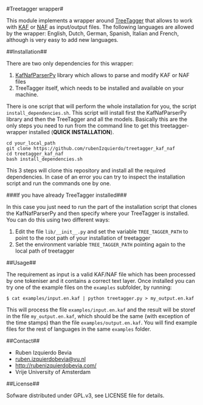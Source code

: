 #Treetagger wrapper#

This module implements a wrapper around [TreeTagger](http://www.cis.uni-muenchen.de/~schmid/tools/TreeTagger/) that allows to work with [KAF](https://github.com/opener-project/kaf/wiki/KAF-structure-overview) or
[NAF](http://www.newsreader-project.eu/files/2013/01/techreport.pdf) as input/output files. The following languages are allowed by the wrapper: English, Dutch, German, Spanish, Italian and French, although is very
easy to add new languages.

##Installation##

There are two only dependencies for this wrapper:

1. [KafNafParserPy](https://github.com/cltl/KafNafParserPy) library which allows to parse and modify KAF or NAF files
2. TreeTagger itself, which needs to be installed and available on your machine.

There is one script that will perform the whole installation for you, the script `install_dependencies.sh`. This script will install
first the KafNafParserPy library and then the TreeTagger and all the models. Basically this are the only steps you need to run
from the command line to get this treetagger-wrapper installed (**QUICK INSTALLATION**).
```shell
cd your_local_path
git clone https://github.com/rubenIzquierdo/treetagger_kaf_naf
cd treetagger_kaf_naf
bash install_dependencies.sh
````

This 3 steps will clone this repository and install all the required dependencies. In case of an error you can try to inspect the installation
script and run the commands one by one.


###If you have already TreeTagger installed###

In this case you just need to run the part of the installation script that clones the KafNafParserPy and then specify where your TreeTagger is installed.
You can do this using two different ways:

1. Edit the file `lib/__init__.py` and set the variable `TREE_TAGGER_PATH` to point to the root path of your installation of treetagger
2. Set the environment variable `TREE_TAGGER_PATH` pointing again to the local path of treetagger


##Usage##

The requirement as input is a valid KAF/NAF file which has been processed by one tokeniser and it contains a correct text layer.
Once installed you can try one of the example files on the `examples` subfolder, by running:
```shell
$ cat examples/input.en.kaf | python treetagger.py > my_output.en.kaf
```

This will process the file `examples/input.en.kaf` and the result will be storef in the file `my_output.en.kaf`, which should be the same
(with exception of the time stamps) than the file `examples/output.en.kaf`. You will find example files for the rest of languages in the same
`examples` folder.

##Contact##

* Ruben Izquierdo Bevia
* ruben.izquierdobevia@vu.nl
* http://rubenizquierdobevia.com/
* Vrije University of Amsterdam

##License##

Sofware distributed under GPL.v3, see LICENSE file for details.

